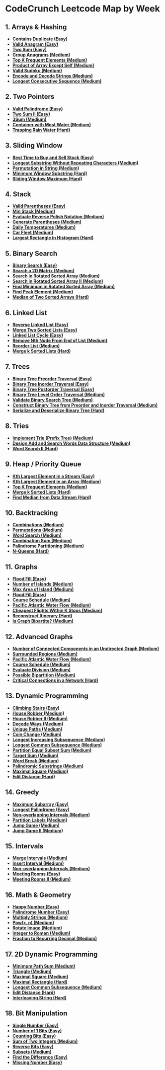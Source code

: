 # CodeCrunch Leetcode Map by Week

## 1. Arrays & Hashing
- **[Contains Duplicate (Easy)](https://leetcode.com/problems/contains-duplicate/)**
- **[Valid Anagram (Easy)](https://leetcode.com/problems/valid-anagram/)**
- **[Two Sum (Easy)](https://leetcode.com/problems/two-sum/)**
- **[Group Anagrams (Medium)](https://leetcode.com/problems/group-anagrams/)**
- **[Top K Frequent Elements (Medium)](https://leetcode.com/problems/top-k-frequent-elements/)**
- **[Product of Array Except Self (Medium)](https://leetcode.com/problems/product-of-array-except-self/)**
- **[Valid Sudoku (Medium)](https://leetcode.com/problems/valid-sudoku/)**
- **[Encode and Decode Strings (Medium)](https://leetcode.com/problems/encode-and-decode-strings/)**
- **[Longest Consecutive Sequence (Medium)](https://leetcode.com/problems/longest-consecutive-sequence/)**

## 2. Two Pointers
- **[Valid Palindrome (Easy)](https://leetcode.com/problems/valid-palindrome/)**
- **[Two Sum II (Easy)](https://leetcode.com/problems/two-sum-ii-input-array-is-sorted/)**
- **[3Sum (Medium)](https://leetcode.com/problems/3sum/)**
- **[Container with Most Water (Medium)](https://leetcode.com/problems/container-with-most-water/)**
- **[Trapping Rain Water (Hard)](https://leetcode.com/problems/trapping-rain-water/)**

## 3. Sliding Window
- **[Best Time to Buy and Sell Stock (Easy)](https://leetcode.com/problems/best-time-to-buy-and-sell-stock/)**
- **[Longest Substring Without Repeating Characters (Medium)](https://leetcode.com/problems/longest-substring-without-repeating-characters/)**
- **[Permutation in String (Medium)](https://leetcode.com/problems/permutation-in-string/)**
- **[Minimum Window Substring (Hard)](https://leetcode.com/problems/minimum-window-substring/)**
- **[Sliding Window Maximum (Hard)](https://leetcode.com/problems/sliding-window-maximum/)**

## 4. Stack
- **[Valid Parentheses (Easy)](https://leetcode.com/problems/valid-parentheses/)**
- **[Min Stack (Medium)](https://leetcode.com/problems/min-stack/)**
- **[Evaluate Reverse Polish Notation (Medium)](https://leetcode.com/problems/evaluate-reverse-polish-notation/)**
- **[Generate Parentheses (Medium)](https://leetcode.com/problems/generate-parentheses/)**
- **[Daily Temperatures (Medium)](https://leetcode.com/problems/daily-temperatures/)**
- **[Car Fleet (Medium)](https://leetcode.com/problems/car-fleet/)**
- **[Largest Rectangle in Histogram (Hard)](https://leetcode.com/problems/largest-rectangle-in-histogram/)**

## 5. Binary Search
- **[Binary Search (Easy)](https://leetcode.com/problems/binary-search/)**
- **[Search a 2D Matrix (Medium)](https://leetcode.com/problems/search-a-2d-matrix/)**
- **[Search in Rotated Sorted Array (Medium)](https://leetcode.com/problems/search-in-rotated-sorted-array/)**
- **[Search in Rotated Sorted Array II (Medium)](https://leetcode.com/problems/search-in-rotated-sorted-array-ii/)**
- **[Find Minimum in Rotated Sorted Array (Medium)](https://leetcode.com/problems/find-minimum-in-rotated-sorted-array/)**
- **[Find Peak Element (Medium)](https://leetcode.com/problems/find-peak-element/)**
- **[Median of Two Sorted Arrays (Hard)](https://leetcode.com/problems/median-of-two-sorted-arrays/)**

## 6. Linked List
- **[Reverse Linked List (Easy)](https://leetcode.com/problems/reverse-linked-list/)**
- **[Merge Two Sorted Lists (Easy)](https://leetcode.com/problems/merge-two-sorted-lists/)**
- **[Linked List Cycle (Easy)](https://leetcode.com/problems/linked-list-cycle/)**
- **[Remove Nth Node From End of List (Medium)](https://leetcode.com/problems/remove-nth-node-from-end-of-list/)**
- **[Reorder List (Medium)](https://leetcode.com/problems/reorder-list/)**
- **[Merge k Sorted Lists (Hard)](https://leetcode.com/problems/merge-k-sorted-lists/)**

## 7. Trees
- **[Binary Tree Preorder Traversal (Easy)](https://leetcode.com/problems/binary-tree-preorder-traversal/)**
- **[Binary Tree Inorder Traversal (Easy)](https://leetcode.com/problems/binary-tree-inorder-traversal/)**
- **[Binary Tree Postorder Traversal (Easy)](https://leetcode.com/problems/binary-tree-postorder-traversal/)**
- **[Binary Tree Level Order Traversal (Medium)](https://leetcode.com/problems/binary-tree-level-order-traversal/)**
- **[Validate Binary Search Tree (Medium)](https://leetcode.com/problems/validate-binary-search-tree/)**
- **[Construct Binary Tree from Preorder and Inorder Traversal (Medium)](https://leetcode.com/problems/construct-binary-tree-from-preorder-and-inorder-traversal/)**
- **[Serialize and Deserialize Binary Tree (Hard)](https://leetcode.com/problems/serialize-and-deserialize-binary-tree/)**

## 8. Tries
- **[Implement Trie (Prefix Tree) (Medium)](https://leetcode.com/problems/implement-trie-prefix-tree/)**
- **[Design Add and Search Words Data Structure (Medium)](https://leetcode.com/problems/design-add-and-search-words-data-structure/)**
- **[Word Search II (Hard)](https://leetcode.com/problems/word-search-ii/)**

## 9. Heap / Priority Queue
- **[Kth Largest Element in a Stream (Easy)](https://leetcode.com/problems/kth-largest-element-in-a-stream/)**
- **[Kth Largest Element in an Array (Medium)](https://leetcode.com/problems/kth-largest-element-in-an-array/)**
- **[Top K Frequent Elements (Medium)](https://leetcode.com/problems/top-k-frequent-elements/)**
- **[Merge k Sorted Lists (Hard)](https://leetcode.com/problems/merge-k-sorted-lists/)**
- **[Find Median from Data Stream (Hard)](https://leetcode.com/problems/find-median-from-data-stream/)**

## 10. Backtracking
- **[Combinations (Medium)](https://leetcode.com/problems/combinations/)**
- **[Permutations (Medium)](https://leetcode.com/problems/permutations/)**
- **[Word Search (Medium)](https://leetcode.com/problems/word-search/)**
- **[Combination Sum (Medium)](https://leetcode.com/problems/combination-sum/)**
- **[Palindrome Partitioning (Medium)](https://leetcode.com/problems/palindrome-partitioning/)**
- **[N-Queens (Hard)](https://leetcode.com/problems/n-queens/)**

## 11. Graphs
- **[Flood Fill (Easy)](https://leetcode.com/problems/flood-fill/)**
- **[Number of Islands (Medium)](https://leetcode.com/problems/number-of-islands/)**
- **[Max Area of Island (Medium)](https://leetcode.com/problems/max-area-of-island/)**
- **[Flood Fill (Easy)](https://leetcode.com/problems/flood-fill/)**
- **[Course Schedule (Medium)](https://leetcode.com/problems/course-schedule/)**
- **[Pacific Atlantic Water Flow (Medium)](https://leetcode.com/problems/pacific-atlantic-water-flow/)**
- **[Cheapest Flights Within K Stops (Medium)](https://leetcode.com/problems/cheapest-flights-within-k-stops/)**
- **[Reconstruct Itinerary (Hard)](https://leetcode.com/problems/reconstruct-itinerary/)**
- **[Is Graph Bipartite? (Medium)](https://leetcode.com/problems/is-graph-bipartite/)**

## 12. Advanced Graphs
- **[Number of Connected Components in an Undirected Graph (Medium)](https://leetcode.com/problems/number-of-connected-components-in-an-undirected-graph/)**
- **[Surrounded Regions (Medium)](https://leetcode.com/problems/surrounded-regions/)**
- **[Pacific Atlantic Water Flow (Medium)](https://leetcode.com/problems/pacific-atlantic-water-flow/)**
- **[Course Schedule (Medium)](https://leetcode.com/problems/course-schedule/)**
- **[Evaluate Division (Medium)](https://leetcode.com/problems/evaluate-division/)**
- **[Possible Bipartition (Medium)](https://leetcode.com/problems/possible-bipartition/)**
- **[Critical Connections in a Network (Hard)](https://leetcode.com/problems/critical-connections-in-a-network/)**

## 13. Dynamic Programming
- **[Climbing Stairs (Easy)](https://leetcode.com/problems/climbing-stairs/)**
- **[House Robber (Medium)](https://leetcode.com/problems/house-robber/)**
- **[House Robber II (Medium)](https://leetcode.com/problems/house-robber-ii/)**
- **[Decode Ways (Medium)](https://leetcode.com/problems/decode-ways/)**
- **[Unique Paths (Medium)](https://leetcode.com/problems/unique-paths/)**
- **[Coin Change (Medium)](https://leetcode.com/problems/coin-change/)**
- **[Longest Increasing Subsequence (Medium)](https://leetcode.com/problems/longest-increasing-subsequence/)**
- **[Longest Common Subsequence (Medium)](https://leetcode.com/problems/longest-common-subsequence/)**
- **[Partition Equal Subset Sum (Medium)](https://leetcode.com/problems/partition-equal-subset-sum/)**
- **[Target Sum (Medium)](https://leetcode.com/problems/target-sum/)**
- **[Word Break (Medium)](https://leetcode.com/problems/word-break/)**
- **[Palindromic Substrings (Medium)](https://leetcode.com/problems/palindromic-substrings/)**
- **[Maximal Square (Medium)](https://leetcode.com/problems/maximal-square/)**
- **[Edit Distance (Hard)](https://leetcode.com/problems/edit-distance/)**

## 14. Greedy
- **[Maximum Subarray (Easy)](https://leetcode.com/problems/maximum-subarray/)**
- **[Longest Palindrome (Easy)](https://leetcode.com/problems/longest-palindrome/)**
- **[Non-overlapping Intervals (Medium)](https://leetcode.com/problems/non-overlapping-intervals/)**
- **[Partition Labels (Medium)](https://leetcode.com/problems/partition-labels/)**
- **[Jump Game (Medium)](https://leetcode.com/problems/jump-game/)**
- **[Jump Game II (Medium)](https://leetcode.com/problems/jump-game-ii/)**

## 15. Intervals
- **[Merge Intervals (Medium)](https://leetcode.com/problems/merge-intervals/)**
- **[Insert Interval (Medium)](https://leetcode.com/problems/insert-interval/)**
- **[Non-overlapping Intervals (Medium)](https://leetcode.com/problems/non-overlapping-intervals/)**
- **[Meeting Rooms (Easy)](https://leetcode.com/problems/meeting-rooms/)**
- **[Meeting Rooms II (Medium)](https://leetcode.com/problems/meeting-rooms-ii/)**

## 16. Math & Geometry
- **[Happy Number (Easy)](https://leetcode.com/problems/happy-number/)**
- **[Palindrome Number (Easy)](https://leetcode.com/problems/palindrome-number/)**
- **[Multiply Strings (Medium)](https://leetcode.com/problems/multiply-strings/)**
- **[Pow(x, n) (Medium)](https://leetcode.com/problems/powx-n/)**
- **[Rotate Image (Medium)](https://leetcode.com/problems/rotate-image/)**
- **[Integer to Roman (Medium)](https://leetcode.com/problems/integer-to-roman/)**
- **[Fraction to Recurring Decimal (Medium)](https://leetcode.com/problems/fraction-to-recurring-decimal/)**

## 17. 2D Dynamic Programming
- **[Minimum Path Sum (Medium)](https://leetcode.com/problems/minimum-path-sum/)**
- **[Triangle (Medium)](https://leetcode.com/problems/triangle/)**
- **[Maximal Square (Medium)](https://leetcode.com/problems/maximal-square/)**
- **[Maximal Rectangle (Hard)](https://leetcode.com/problems/maximal-rectangle/)**
- **[Longest Common Subsequence (Medium)](https://leetcode.com/problems/longest-common-subsequence/)**
- **[Edit Distance (Hard)](https://leetcode.com/problems/edit-distance/)**
- **[Interleaving String (Hard)](https://leetcode.com/problems/interleaving-string/)**

## 18. Bit Manipulation
- **[Single Number (Easy)](https://leetcode.com/problems/single-number/)**
- **[Number of 1 Bits (Easy)](https://leetcode.com/problems/number-of-1-bits/)**
- **[Counting Bits (Easy)](https://leetcode.com/problems/counting-bits/)**
- **[Sum of Two Integers (Medium)](https://leetcode.com/problems/sum-of-two-integers/)**
- **[Reverse Bits (Easy)](https://leetcode.com/problems/reverse-bits/)**
- **[Subsets (Medium)](https://leetcode.com/problems/subsets/)**
- **[Find the Difference (Easy)](https://leetcode.com/problems/find-the-difference/)**
- **[Missing Number (Easy)](https://leetcode.com/problems/missing-number/)**
